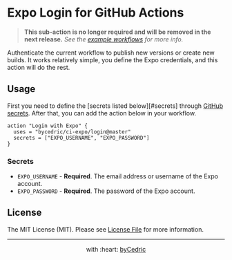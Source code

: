 # Expo Login for GitHub Actions

> **This sub-action is no longer required and will be removed in the next release.**
> _See the [example workflows](../README.md#example-workflows) for more info._

Authenticate the current workflow to publish new versions or create new builds.
It works relatively simple, you define the Expo credentials, and this action will do the rest.

## Usage

First you need to define the [secrets listed below][#secrets] through [GitHub secrets](https://developer.github.com/actions/managing-workflows/storing-secrets/).
After that, you can add the action below in your workflow.

```hcl
action "Login with Expo" {
  uses = "bycedric/ci-expo/login@master"
  secrets = ["EXPO_USERNAME", "EXPO_PASSWORD"]
}
```

### Secrets

* `EXPO_USERNAME` - **Required**. The email address or username of the Expo account.
* `EXPO_PASSWORD` - **Required**. The password of the Expo account.

## License

The MIT License (MIT). Please see [License File](LICENSE.md) for more information.

--- ---

<p align="center">
    with :heart: <a href="https://bycedric.com" target="_blank">byCedric</a>
</p>
